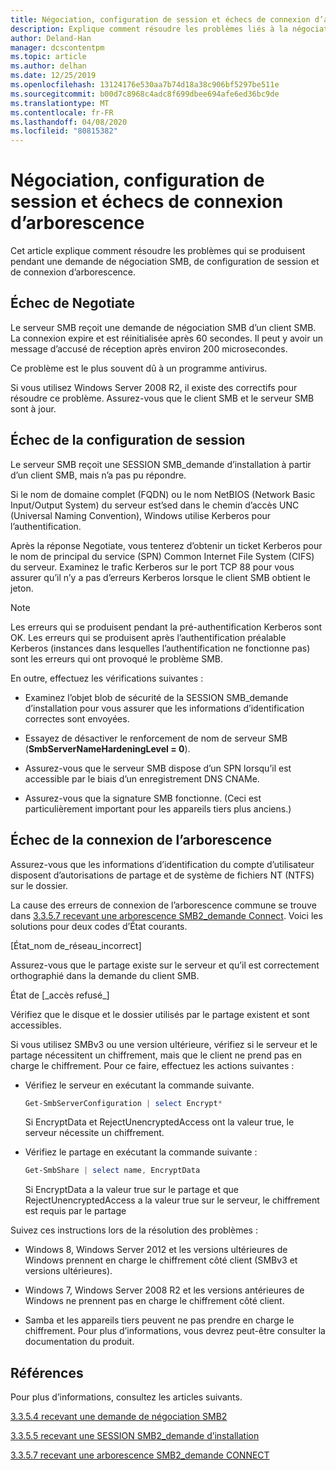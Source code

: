 ```yaml
---
title: Négociation, configuration de session et échecs de connexion d’arborescence
description: Explique comment résoudre les problèmes liés à la négociation, à la configuration de session et aux échecs de connexion d’arborescence.
author: Deland-Han
manager: dcscontentpm
ms.topic: article
ms.author: delhan
ms.date: 12/25/2019
ms.openlocfilehash: 13124176e530aa7b74d18a38c906bf5297be511e
ms.sourcegitcommit: b00d7c8968c4adc8f699dbee694afe6ed36bc9de
ms.translationtype: MT
ms.contentlocale: fr-FR
ms.lasthandoff: 04/08/2020
ms.locfileid: "80815382"
---
```

# <a name="negotiate-session-setup-and-tree-connect-failures"></a>Négociation, configuration de session et échecs de connexion d’arborescence

Cet article explique comment résoudre les problèmes qui se produisent pendant une demande de négociation SMB, de configuration de session et de connexion d’arborescence.

## <a name="negotiate-fails"></a>Échec de Negotiate

Le serveur SMB reçoit une demande de négociation SMB d’un client SMB. La connexion expire et est réinitialisée après 60 secondes. Il peut y avoir un message d’accusé de réception après environ 200 microsecondes.

Ce problème est le plus souvent dû à un programme antivirus.

Si vous utilisez Windows Server 2008 R2, il existe des correctifs pour résoudre ce problème. Assurez-vous que le client SMB et le serveur SMB sont à jour.

## <a name="session-setup-fails"></a>Échec de la configuration de session

Le serveur SMB reçoit une SESSION SMB\_demande d’installation à partir d’un client SMB, mais n’a pas pu répondre.

Si le nom de domaine complet (FQDN) ou le nom NetBIOS (Network Basic Input/Output System) du serveur est’sed dans le chemin d’accès UNC (Universal Naming Convention), Windows utilise Kerberos pour l’authentification.

Après la réponse Negotiate, vous tenterez d’obtenir un ticket Kerberos pour le nom de principal du service (SPN) Common Internet File System (CIFS) du serveur. Examinez le trafic Kerberos sur le port TCP 88 pour vous assurer qu’il n’y a pas d’erreurs Kerberos lorsque le client SMB obtient le jeton.

> [!NOTE]
> Les erreurs qui se produisent pendant la pré-authentification Kerberos sont OK. Les erreurs qui se produisent après l’authentification préalable Kerberos (instances dans lesquelles l’authentification ne fonctionne pas) sont les erreurs qui ont provoqué le problème SMB.

En outre, effectuez les vérifications suivantes :

- Examinez l’objet blob de sécurité de la SESSION SMB\_demande d’installation pour vous assurer que les informations d’identification correctes sont envoyées.

- Essayez de désactiver le renforcement de nom de serveur SMB (**SmbServerNameHardeningLevel = 0**).

- Assurez-vous que le serveur SMB dispose d’un SPN lorsqu’il est accessible par le biais d’un enregistrement DNS CNAMe.

- Assurez-vous que la signature SMB fonctionne. (Ceci est particulièrement important pour les appareils tiers plus anciens.)

## <a name="tree-connect-fails"></a>Échec de la connexion de l’arborescence

Assurez-vous que les informations d’identification du compte d’utilisateur disposent d’autorisations de partage et de système de fichiers NT (NTFS) sur le dossier.

La cause des erreurs de connexion de l’arborescence commune se trouve dans [3.3.5.7 recevant une arborescence SMB2\_demande Connect](https://docs.microsoft.com/openspecs/windows_protocols/ms-smb2/652e0c14-5014-4470-999d-b174d7b2da87). Voici les solutions pour deux codes d’État courants.

\[État\_nom de\_réseau\_incorrect\]

Assurez-vous que le partage existe sur le serveur et qu’il est correctement orthographié dans la demande du client SMB.

État de \[\_accès refusé\_\]

Vérifiez que le disque et le dossier utilisés par le partage existent et sont accessibles.

Si vous utilisez SMBv3 ou une version ultérieure, vérifiez si le serveur et le partage nécessitent un chiffrement, mais que le client ne prend pas en charge le chiffrement. Pour ce faire, effectuez les actions suivantes :

- Vérifiez le serveur en exécutant la commande suivante.

  ```PowerShell
  Get-SmbServerConfiguration | select Encrypt*
  ```

  Si EncryptData et RejectUnencryptedAccess ont la valeur true, le serveur nécessite un chiffrement.

- Vérifiez le partage en exécutant la commande suivante :

  ```PowerShell
  Get-SmbShare | select name, EncryptData  
  ```

  Si EncryptData a la valeur true sur le partage et que RejectUnencryptedAccess a la valeur true sur le serveur, le chiffrement est requis par le partage

Suivez ces instructions lors de la résolution des problèmes :

- Windows 8, Windows Server 2012 et les versions ultérieures de Windows prennent en charge le chiffrement côté client (SMBv3 et versions ultérieures).

- Windows 7, Windows Server 2008 R2 et les versions antérieures de Windows ne prennent pas en charge le chiffrement côté client.

- Samba et les appareils tiers peuvent ne pas prendre en charge le chiffrement. Pour plus d’informations, vous devrez peut-être consulter la documentation du produit.

## <a name="references"></a>Références

Pour plus d’informations, consultez les articles suivants.

[3.3.5.4 recevant une demande de négociation SMB2](https://docs.microsoft.com/openspecs/windows_protocols/ms-smb2/b39f253e-4963-40df-8dff-2f9040ebbeb1)

[3.3.5.5 recevant une SESSION SMB2\_demande d’installation](https://docs.microsoft.com/openspecs/windows_protocols/ms-smb2/e545352b-9f2b-4c5e-9350-db46e4f6755e)

[3.3.5.7 recevant une arborescence SMB2\_demande CONNECT](https://docs.microsoft.com/openspecs/windows_protocols/ms-smb2/652e0c14-5014-4470-999d-b174d7b2da87?redirectedfrom=MSDN)
